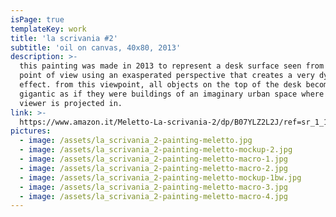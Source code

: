 ```yaml
---
isPage: true
templateKey: work
title: 'la scrivania #2'
subtitle: 'oil on canvas, 40x80, 2013'
description: >-
  this painting was made in 2013 to represent a desk surface seen from a high
  point of view using an exasperated perspective that creates a very dynamic
  effect. from this viewpoint, all objects on the top of the desk become
  gigantic as if they were buildings of an imaginary urban space where the
  viewer is projected in.
link: >-
  https://www.amazon.it/Meletto-La-scrivania-2/dp/B07YLZ2L2J/ref=sr_1_15?__mk_it_IT=%C3%85M%C3%85%C5%BD%C3%95%C3%91&keywords=meletto+dipinto&qid=1570133868&s=kitchen&sr=1-15
pictures:
  - image: /assets/la_scrivania_2-painting-meletto.jpg
  - image: /assets/la_scrivania_2-painting-meletto-mockup-2.jpg
  - image: /assets/la_scrivania_2-painting-meletto-macro-1.jpg
  - image: /assets/la_scrivania_2-painting-meletto-macro-2.jpg
  - image: /assets/la_scrivania_2-painting-meletto-mockup-1bw.jpg
  - image: /assets/la_scrivania_2-painting-meletto-macro-3.jpg
  - image: /assets/la_scrivania_2-painting-meletto-macro-4.jpg
---
```



